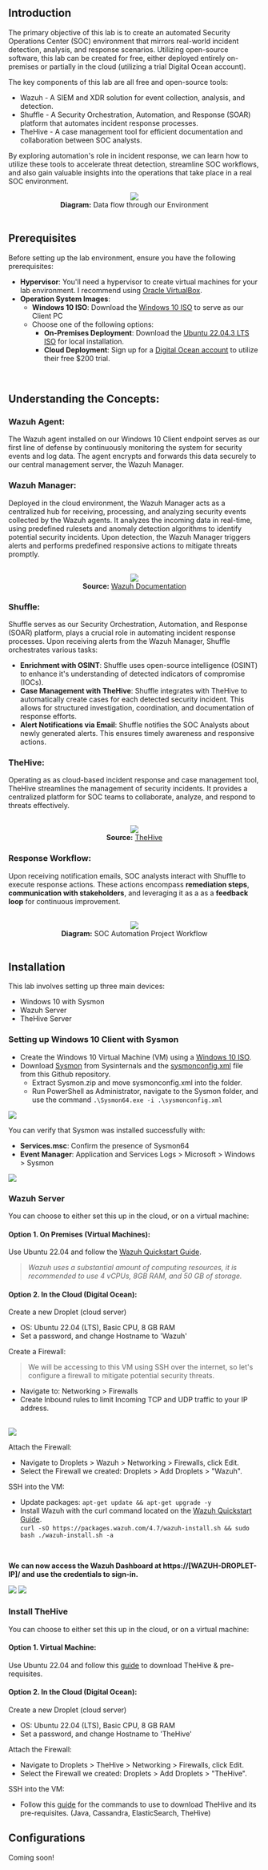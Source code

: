## Introduction
The primary objective of this lab is to create an automated Security Operations Center (SOC) environment that mirrors real-world incident detection, analysis, and response scenarios. Utilizing open-source software, this lab can be created for free, either deployed entirely on-premises or partially in the cloud (utilizing a trial Digital Ocean account). 

The key components of this lab are all free and open-source tools:
- Wazuh - A SIEM and XDR solution for event collection, analysis, and detection.
- Shuffle - A Security Orchestration, Automation, and Response (SOAR) platform that automates incident response processes.
- TheHive - A case management tool for efficient documentation and collaboration between SOC analysts.

By exploring automation's role in incident response, we can learn how to utilize these tools to accelerate threat detection, streamline SOC workflows, and also gain valuable insights into the operations that take place in a real SOC environment.

<div align="center">
  <img src="/images/soc-automation-diagram.png"></br>
  <b>Diagram:</b> Data flow through our Environment
</div>
<br/>

## Prerequisites
Before setting up the lab environment, ensure you have the following prerequisites:
- **Hypervisor**: You'll need a hypervisor to create virtual machines for your lab environment. I recommend using [Oracle VirtualBox](https://www.virtualbox.org/wiki/Downloads).
- **Operation System Images**:
  - **Windows 10 ISO**: Download the [Windows 10 ISO](https://www.microsoft.com/en-us/software-download/windows10) to serve as our Client PC
  - Choose one of the following options:
    - **On-Premises Deployment**: Download the [Ubuntu 22.04.3 LTS ISO](https://ubuntu.com/download/desktop) for local installation.
    - **Cloud Deployment**: Sign up for a [Digital Ocean account](https://www.digitalocean.com/?refcode=e2ce5a05f701) to utilize their free $200 trial.
<br/>

## Understanding the Concepts:
### Wazuh Agent:
The Wazuh agent installed on our Windows 10 Client endpoint serves as our first line of defense by continuously monitoring the system for security events and log data. The agent encrypts and forwards this data securely to our central management server, the Wazuh Manager.

### Wazuh Manager:
Deployed in the cloud environment, the Wazuh Manager acts as a centralized hub for receiving, processing, and analyzing security events collected by the Wazuh agents. It analyzes the incoming data in real-time, using predefined rulesets and anomaly detection algorithms to identify potential security incidents. Upon detection, the Wazuh Manager triggers alerts and performs predefined responsive actions to mitigate threats promptly.

<br/>

<div align="center">
  <img src="/images/soc-automation-wazuh.png"></br>
  <b>Source:</b> <a href="https://documentation.wazuh.com/current/release-notes/release-4-3-0.html">Wazuh Documentation</a>
</div>

### Shuffle:
Shuffle serves as our Security Orchestration, Automation, and Response (SOAR) platform, plays a crucial role in automating incident response processes. Upon receiving alerts from the Wazuh Manager, Shuffle orchestrates various tasks:
- **Enrichment with OSINT**: Shuffle uses open-source intelligence (OSINT) to enhance it's understanding of detected indicators of compromise (IOCs).
- **Case Management with TheHive**: Shuffle integrates with TheHive to automatically create cases for each detected security incident. This allows for structured investigation, coordination, and documentation of response efforts.
- **Alert Notifications via Email**: Shuffle notifies the SOC Analysts about newly generated alerts. This ensures timely awareness and responsive actions.

### TheHive:
Operating as as cloud-based incident response and case management tool, TheHive streamlines the management of security incidents. It provides a centralized platform for SOC teams to collaborate, analyze, and respond to threats effectively.

<br/>

<div align="center">
  <img src="/images/soc-automation-thehive.png"></br>
  <b>Source:</b> <a href="https://github.com/TheHive-Project/TheHive/blob/main/images/Current_cases.png">TheHive</a>
</div>

### Response Workflow:
Upon receiving notification emails, SOC analysts interact with Shuffle to execute response actions. These actions encompass **remediation steps**, **communication with stakeholders**, and leveraging it as a as a **feedback loop** for continuous improvement.

<br/>

<div align="center">
  <img src="/images/soc-automation-workflow.png"></br>
  <b>Diagram:</b> SOC Automation Project Workflow</div>
</div>
<br/>

## Installation
This lab involves setting up three main devices:
- Windows 10 with Sysmon
- Wazuh Server
- TheHive Server

### Setting up Windows 10 Client with Sysmon

- Create the Windows 10 Virtual Machine (VM) using a [Windows 10 ISO](https://www.microsoft.com/en-us/software-download/windows10).
- Download [Sysmon](https://learn.microsoft.com/en-us/sysinternals/downloads/sysmon) from Sysinternals and the [sysmonconfig.xml](https://raw.githubusercontent.com/olafhartong/sysmon-modular/master/sysmonconfig.xml) file from this Github repository.
  - Extract Sysmon.zip and move sysmonconfig.xml into the folder.
  - Run PowerShell as Administrator, navigate to the Sysmon folder, and use the command `.\Sysmon64.exe -i .\sysmonconfig.xml`

<img src="/images/soc-automation-sysmon-download.png"></br>

You can verify that Sysmon was installed successfully with:
- **Services.msc**: Confirm the presence of Sysmon64
- **Event Manager**: Application and Services Logs > Microsoft > Windows > Sysmon

<img src="/images/soc-automation-sysmon-verify.png"></br>

### Wazuh Server
You can choose to either set this up in the cloud, or on a virtual machine:
#### Option 1. On Premises (Virtual Machines): 
Use Ubuntu 22.04 and follow the [Wazuh Quickstart Guide](https://documentation.wazuh.com/current/quickstart.html).
> *Wazuh uses a substantial amount of computing resources, it is recommended to use 4 vCPUs, 8GB RAM, and 50 GB of storage.*

#### Option 2. In the Cloud (Digital Ocean): 
Create a new Droplet (cloud server)
- OS: Ubuntu 22.04 (LTS), Basic CPU, 8 GB RAM
- Set a password, and change Hostname to 'Wazuh'

Create a Firewall:
> We will be accessing to this VM using SSH over the internet, so let's configure a firewall to mitigate potential security threats.
- Navigate to: Networking > Firewalls
- Create Inbound rules to limit Incoming TCP and UDP traffic to your IP address.

<br/>
<img src="/images/soc-automation-wazuh-firewall.png"></br>

Attach the Firewall:
- Navigate to Droplets > Wazuh > Networking > Firewalls, click Edit.
- Select the Firewall we created: Droplets > Add Droplets > "Wazuh".

SSH into the VM:
- Update packages:
		`apt-get update && apt-get upgrade -y`
- Install Wazuh with the curl command located on the [Wazuh Quickstart Guide](https://documentation.wazuh.com/current/quickstart.html). <br/>`curl -sO https://packages.wazuh.com/4.7/wazuh-install.sh && sudo bash ./wazuh-install.sh -a`

<br />

**We can now access the Wazuh Dashboard at https\://\[WAZUH-DROPLET-IP\]/ and use the credentials to sign-in.**

<img src="/images/soc-automation-wazuh-install-finish.png">
<img src="/images/soc-automation-wazuh-web-app.png">

### Install TheHive
You can choose to either set this up in the cloud, or on a virtual machine:
#### Option 1. Virtual Machine: 
Use Ubuntu 22.04 and follow this [guide](https://github.com/MyDFIR/SOC-Automation-Project/blob/main/TheHive-Install-Instructions) to download TheHive & pre-requisites.

#### Option 2. In the Cloud (Digital Ocean): 
Create a new Droplet (cloud server)
- OS: Ubuntu 22.04 (LTS), Basic CPU, 8 GB RAM
- Set a password, and change Hostname to 'TheHive'

Attach the Firewall:
- Navigate to Droplets > TheHive > Networking > Firewalls, click Edit.
- Select the Firewall we created: Droplets > Add Droplets > "TheHive".

SSH into the VM:
- Follow this [guide](https://github.com/MyDFIR/SOC-Automation-Project/blob/main/TheHive-Install-Instructions) for the commands to use to download TheHive and its pre-requisites. (Java, Cassandra, ElasticSearch, TheHive)

## Configurations
Coming soon!
